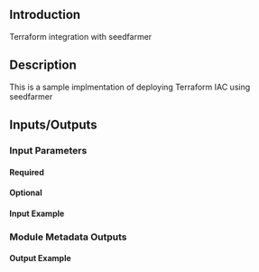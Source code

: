 ## Introduction

Terraform integration with seedfarmer

## Description

This is a sample implmentation of deploying Terraform IAC using seedfarmer


## Inputs/Outputs


### Input Parameters


#### Required


#### Optional


#### Input Example


### Module Metadata Outputs



#### Output Example
